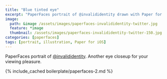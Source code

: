 ```yaml
---
title: "Blue tinted eye"
excerpt: "PaperFaces portrait of @invalididentity drawn with Paper for iOS on an iPad."
image: 
  path: &image /assets/images/paperfaces-invalididentity-twitter.jpg 
  feature: *image
  thumbnail: /assets/images/paperfaces-invalididentity-twitter-150.jpg
categories: [paperfaces]
tags: [portrait, illustration, Paper for iOS]
---
```


PaperFaces portrait of [@invalididentity](https://twitter.com/invalididentity). Another eye closeup for your viewing pleasure.

{% include_cached boilerplate/paperfaces-2.md %}
